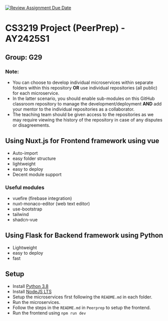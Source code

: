 [![Review Assignment Due Date](https://classroom.github.com/assets/deadline-readme-button-22041afd0340ce965d47ae6ef1cefeee28c7c493a6346c4f15d667ab976d596c.svg)](https://classroom.github.com/a/bzPrOe11)
# CS3219 Project (PeerPrep) - AY2425S1
## Group: G29

### Note: 
- You can choose to develop individual microservices within separate folders within this repository **OR** use individual repositories (all public) for each microservice. 
- In the latter scenario, you should enable sub-modules on this GitHub classroom repository to manage the development/deployment **AND** add your mentor to the individual repositories as a collaborator. 
- The teaching team should be given access to the repositories as we may require viewing the history of the repository in case of any disputes or disagreements. 

## Using Nuxt.js for Frontend framework using vue
- Auto-import
- easy folder structure
- lightweight
- easy to deploy
- Decent module support

### Useful modules
- vuefire (firebase integration)
- nuxt-monaco-editor (web text editor)
- use-bootstrap 
- tailwind
- shadcn-vue

## Using Flask for Backend framework using Python
- Lightweight
- easy to deploy
- fast

## Setup
- Install [Python 3.8](https://www.python.org/downloads/)
- Install [NodeJS LTS](https://nodejs.org/en/)
- Setup the microservices first following the `README.md` in each folder.
- Run the microservices.
- Follow the steps in the `README.md` in `Peerprep` to setup the frontend.
- Run the frontend using `npm run dev`